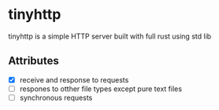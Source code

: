 # tinyhttp

tinyhttp is a simple HTTP server built with full rust using std lib

## Attributes
- [x] receive and response to requests
- [ ] respones to otther file types except pure text files
- [ ] synchronous requests
